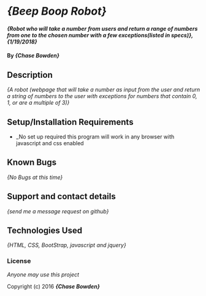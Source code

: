 # _{Beep Boop Robot}_

#### _{Robot who will take a number from users and return a range of numbers from one to the chosen number with a few exceptions(listed in specs)}, {1/19/2018}_

#### By _**{Chase Bowden}**_

## Description

_{A robot (webpage that will take a number as input from the user and return a string of numbers to the user with exceptions for numbers that contain 0, 1, or are a multiple of 3)}_

## Setup/Installation Requirements

* _No set up required this program will work in any browser with javascript and css enabled

## Known Bugs

_{No Bugs at this time}_

## Support and contact details

_{send me a message request on github}_

## Technologies Used

_{HTML, CSS, BootStrap, javascript and jquery}_

### License

*Anyone may use this project*

Copyright (c) 2016 **_{Chase Bowden}_**
